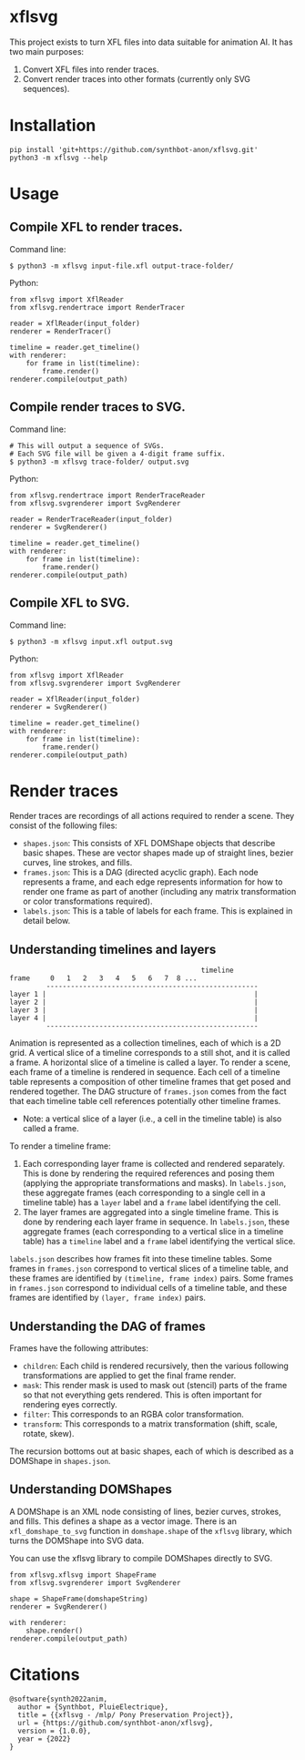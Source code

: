 # xflsvg
This project exists to turn XFL files into data suitable for animation AI. It has two main purposes:

1. Convert XFL files into render traces.
2. Convert render traces into other formats (currently only SVG sequences).

# Installation
```
pip install 'git+https://github.com/synthbot-anon/xflsvg.git'
python3 -m xflsvg --help
```

# Usage

## Compile XFL to render traces.

Command line:

```
$ python3 -m xflsvg input-file.xfl output-trace-folder/
```

Python:

```
from xflsvg import XflReader
from xflsvg.rendertrace import RenderTracer

reader = XflReader(input_folder)
renderer = RenderTracer()

timeline = reader.get_timeline()
with renderer:
    for frame in list(timeline):
        frame.render()
renderer.compile(output_path)
```

## Compile render traces to SVG.

Command line:

```
# This will output a sequence of SVGs.
# Each SVG file will be given a 4-digit frame suffix.
$ python3 -m xflsvg trace-folder/ output.svg
```

Python:

```
from xflsvg.rendertrace import RenderTraceReader
from xflsvg.svgrenderer import SvgRenderer

reader = RenderTraceReader(input_folder)
renderer = SvgRenderer()

timeline = reader.get_timeline()
with renderer:
    for frame in list(timeline):
        frame.render()
renderer.compile(output_path)
```

## Compile XFL to SVG.

Command line:

```
$ python3 -m xflsvg input.xfl output.svg
```

Python:

```
from xflsvg import XflReader
from xflsvg.svgrenderer import SvgRenderer

reader = XflReader(input_folder)
renderer = SvgRenderer()

timeline = reader.get_timeline()
with renderer:
    for frame in list(timeline):
        frame.render()
renderer.compile(output_path)
```


# Render traces
Render traces are recordings of all actions required to render a scene. They consist of the following files:
* `shapes.json`: This consists of XFL DOMShape objects that describe basic shapes. These are vector shapes made up of straight lines, bezier curves, line strokes, and fills.
* `frames.json`: This is a DAG (directed acyclic graph). Each node represents a frame, and each edge represents information for how to render one frame as part of another (including any matrix transformation or color transformations required).
* `labels.json`: This is a table of labels for each frame. This is explained in detail below.

## Understanding timelines and layers

```
                                               timeline
frame     0   1   2   3   4   5   6   7  8 ...
         ----------------------------------------------------
layer 1 |                                                   |
layer 2 |                                                   |
layer 3 |                                                   |
layer 4 |                                                   |
         ----------------------------------------------------
```

Animation is represented as a collection timelines, each of which is a 2D grid. A vertical slice of a timeline corresponds to a still shot, and it is called a frame. A horizontal slice of a timeline is called a layer. To render a scene, each frame of a timeline is rendered in sequence. Each cell of a timeline table represents a composition of other timeline frames that get posed and rendered together. The DAG structure of `frames.json` comes from the fact that each timeline table cell references potentially other timeline frames.
* Note: a vertical slice of a layer (i.e., a cell in the timeline table) is also called a frame.

To render a timeline frame:
1. Each corresponding layer frame is collected and rendered separately. This is done by rendering the required references and posing them (applying the appropriate transformations and masks). In `labels.json`, these aggregate frames (each corresponding to a single cell in a timeline table) has a `layer` label and a `frame` label identifying the cell.
2. The layer frames are aggregated into a single timeline frame. This is done by rendering each layer frame in sequence. In `labels.json`, these aggregate frames (each corresponding to a vertical slice in a timeline table) has a `timeline` label and a `frame` label identifying the vertical slice.

`labels.json` describes how frames fit into these timeline tables. Some frames in `frames.json` correspond to vertical slices of a timeline table, and these frames are identified by `(timeline, frame index)` pairs. Some frames in `frames.json` correspond to individual cells of a timeline table, and these frames are identified by `(layer, frame index)` pairs.

## Understanding the DAG of frames
Frames have the following attributes:
* `children`: Each child is rendered recursively, then the various following transformations are applied to get the final frame render.
* `mask`: This render mask is used to mask out (stencil) parts of the frame so that not everything gets rendered. This is often important for rendering eyes correctly.
* `filter`: This corresponds to an RGBA color transformation.
* `transform`: This corresponds to a matrix transformation (shift, scale, rotate, skew).

The recursion bottoms out at basic shapes, each of which is described as a DOMShape in `shapes.json`.

## Understanding DOMShapes
A DOMShape is an XML node consisting of lines, bezier curves, strokes, and fills. This defines a shape as a vector image. There is an `xfl_domshape_to_svg` function in `domshape.shape` of the `xflsvg` library, which turns the DOMShape into SVG data.

You can use the xflsvg library to compile DOMShapes directly to SVG.
```
from xflsvg.xflsvg import ShapeFrame
from xflsvg.svgrenderer import SvgRenderer

shape = ShapeFrame(domshapeString)
renderer = SvgRenderer()

with renderer:
    shape.render()
renderer.compile(output_path)
```

# Citations
~~~
@software{synth2022anim,
  author = {Synthbot, PluieElectrique},
  title = {{xflsvg - /mlp/ Pony Preservation Project}},
  url = {https://github.com/synthbot-anon/xflsvg},
  version = {1.0.0},
  year = {2022}
}
~~~
